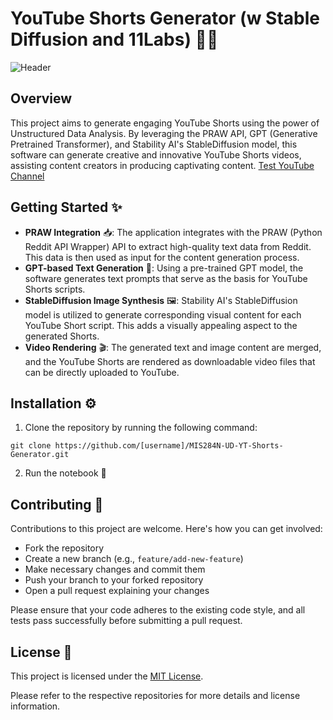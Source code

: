 # YouTube Shorts Generator (w Stable Diffusion and 11Labs) 💫🎥

![Header](https://deadline.com/wp-content/uploads/2021/03/YouTube-Shorts-logo.png)

## Overview
This project aims to generate engaging YouTube Shorts using the power of Unstructured Data Analysis. By leveraging the PRAW API, GPT (Generative Pretrained Transformer), and Stability AI's StableDiffusion model, this software can generate creative and innovative YouTube Shorts videos, assisting content creators in producing captivating content. 
[Test YouTube Channel](https://www.youtube.com/@Eerie-Shorts)

## Getting Started ✨
- **PRAW Integration** 📥: The application integrates with the PRAW (Python Reddit API Wrapper) API to extract high-quality text data from Reddit. This data is then used as input for the content generation process.
- **GPT-based Text Generation** 📝: Using a pre-trained GPT model, the software generates text prompts that serve as the basis for YouTube Shorts scripts.
- **StableDiffusion Image Synthesis** 🖼️: Stability AI's StableDiffusion model is utilized to generate corresponding visual content for each YouTube Short script. This adds a visually appealing aspect to the generated Shorts.
- **Video Rendering** 🎬: The generated text and image content are merged, and the YouTube Shorts are rendered as downloadable video files that can be directly uploaded to YouTube.

## Installation ⚙️
1. Clone the repository by running the following command:
```
git clone https://github.com/[username]/MIS284N-UD-YT-Shorts-Generator.git
```
2. Run the notebook 📓

## Contributing 🤝
Contributions to this project are welcome. Here's how you can get involved:
- Fork the repository
- Create a new branch (e.g., `feature/add-new-feature`)
- Make necessary changes and commit them
- Push your branch to your forked repository
- Open a pull request explaining your changes

Please ensure that your code adheres to the existing code style, and all tests pass successfully before submitting a pull request.

## License 📄
This project is licensed under the [MIT License](https://opensource.org/licenses/MIT).

Please refer to the respective repositories for more details and license information.
